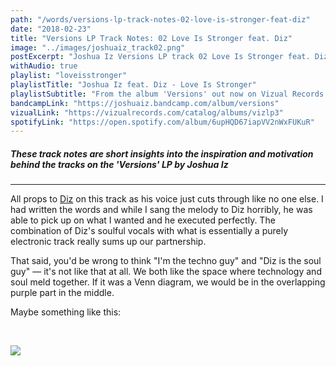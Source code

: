 ```yaml
---
path: "/words/versions-lp-track-notes-02-love-is-stronger-feat-diz"
date: "2018-02-23"
title: "Versions LP Track Notes: 02 Love Is Stronger feat. Diz"
image: "../images/joshuaiz_track02.png"
postExcerpt: "Joshua Iz Versions LP track 02 Love Is Stronger feat. Diz track notes."
withAudio: true
playlist: "loveisstronger"
playlistTitle: "Joshua Iz feat. Diz - Love Is Stronger"
playlistSubtitle: "From the album 'Versions' out now on Vizual Records."
bandcampLink: "https://joshuaiz.bandcamp.com/album/versions"
vizualLink: "https://vizualrecords.com/catalog/albums/vizlp3"
spotifyLink: "https://open.spotify.com/album/6upHQD67iapVV2nWxFUKuR"
---
```


##### **These track notes are short insights into the inspiration and motivation behind the tracks on the 'Versions' LP by Joshua Iz**

---

All props to [Diz](https://twitter.com/dizjuardo) on this track as his voice just cuts through like no one else. I had written the words and while I sang the melody to Diz horribly, he was able to pick up on what I wanted and he executed perfectly. The combination of Diz's soulful vocals with what is essentially a purely electronic track really sums up our partnership. 

That said, you'd be wrong to think "I'm the techno guy" and "Diz is the soul guy" — it's not like that at all. We both like the space where technology and soul meld together. If it was a Venn diagram, we would be in the overlapping purple part in the middle.

Maybe something like this:

<br>

![](https://s3.amazonaws.com/joshuaizstatic/images/izanddiz_technosoul.png)

<br>
